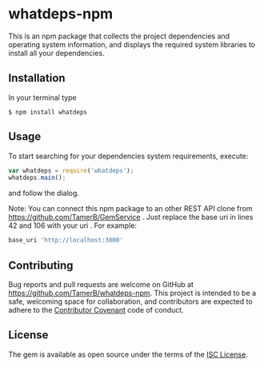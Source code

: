 # whatdeps-npm

This is an npm package that collects the project dependencies and operating system information, and displays the required system libraries to
install all your dependencies.

## Installation

In your terminal type


    $ npm install whatdeps



## Usage

To start searching for your dependencies system requirements, execute:

```javascript
var whatdeps = require('whatdeps');
whatdeps.main();
```

and follow the dialog.

Note: You can connect this npm package to an other REST API clone from https://github.com/TamerB/GemService . Just replace the base uri in lines 42 and 106 with your uri
 . For example:

```javascript
base_uri 'http://localhost:3000'
```  

## Contributing

Bug reports and pull requests are welcome on GitHub at https://github.com/TamerB/whatdeps-npm. This project is intended to be a safe, welcoming space for collaboration, and contributors are expected to adhere to the [Contributor Covenant](http://contributor-covenant.org) code of conduct.

## License

The gem is available as open source under the terms of the [ISC License](https://opensource.org/licenses/ISC).
